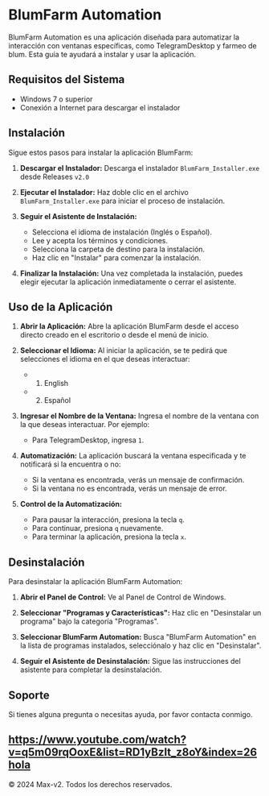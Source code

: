 # BlumFarm Automation

BlumFarm Automation es una aplicación diseñada para automatizar la interacción con ventanas específicas, como TelegramDesktop y farmeo de blum. Esta guía te ayudará a instalar y usar la aplicación.

## Requisitos del Sistema

- Windows 7 o superior
- Conexión a Internet para descargar el instalador

## Instalación

Sigue estos pasos para instalar la aplicación BlumFarm:

1. **Descargar el Instalador:**
   Descarga el instalador `BlumFarm_Installer.exe` desde Releases `v2.0`

2. **Ejecutar el Instalador:**
   Haz doble clic en el archivo `BlumFarm_Installer.exe` para iniciar el proceso de instalación.

3. **Seguir el Asistente de Instalación:**
   - Selecciona el idioma de instalación (Inglés o Español).
   - Lee y acepta los términos y condiciones.
   - Selecciona la carpeta de destino para la instalación.
   - Haz clic en "Instalar" para comenzar la instalación.

4. **Finalizar la Instalación:**
   Una vez completada la instalación, puedes elegir ejecutar la aplicación inmediatamente o cerrar el asistente.

## Uso de la Aplicación

1. **Abrir la Aplicación:**
   Abre la aplicación BlumFarm desde el acceso directo creado en el escritorio o desde el menú de inicio.

2. **Seleccionar el Idioma:**
   Al iniciar la aplicación, se te pedirá que selecciones el idioma en el que deseas interactuar:
   - 1. English
   - 2. Español

3. **Ingresar el Nombre de la Ventana:**
   Ingresa el nombre de la ventana con la que deseas interactuar. Por ejemplo:
   - Para TelegramDesktop, ingresa `1`.

4. **Automatización:**
   La aplicación buscará la ventana especificada y te notificará si la encuentra o no:
   - Si la ventana es encontrada, verás un mensaje de confirmación.
   - Si la ventana no es encontrada, verás un mensaje de error.

5. **Control de la Automatización:**
   - Para pausar la interacción, presiona la tecla `q`.
   - Para continuar, presiona `q` nuevamente.
   - Para terminar la aplicación, presiona la tecla `x`.

## Desinstalación

Para desinstalar la aplicación BlumFarm Automation:

1. **Abrir el Panel de Control:**
   Ve al Panel de Control de Windows.

2. **Seleccionar "Programas y Características":**
   Haz clic en "Desinstalar un programa" bajo la categoría "Programas".

3. **Seleccionar BlumFarm Automation:**
   Busca "BlumFarm Automation" en la lista de programas instalados, selecciónalo y haz clic en "Desinstalar".

4. **Seguir el Asistente de Desinstalación:**
   Sigue las instrucciones del asistente para completar la desinstalación.

## Soporte

Si tienes alguna pregunta o necesitas ayuda, por favor contacta conmigo.

<num>https://www.youtube.com/watch?v=q5m09rqOoxE&list=RD1yBzIt_z8oY&index=26hola<num>
---

© 2024 Max-v2. Todos los derechos reservados.
